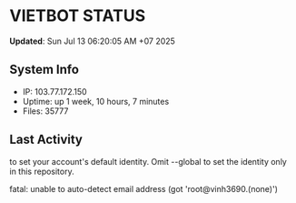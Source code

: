 # VIETBOT STATUS
**Updated**: Sun Jul 13 06:20:05 AM +07 2025

## System Info
- IP: 103.77.172.150
- Uptime: up 1 week, 10 hours, 7 minutes
- Files: 35777

## Last Activity

to set your account's default identity.
Omit --global to set the identity only in this repository.

fatal: unable to auto-detect email address (got 'root@vinh3690.(none)')
